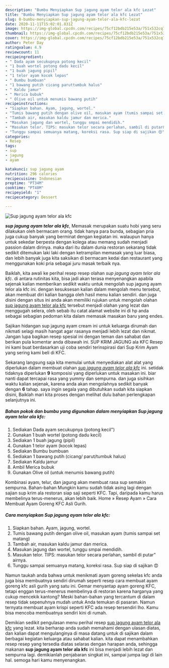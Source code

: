 ```yaml
---
description: "Bumbu Menyiapkan Sup jagung ayam telor ala kfc Lezat"
title: "Bumbu Menyiapkan Sup jagung ayam telor ala kfc Lezat"
slug: 0-bumbu-menyiapkan-sup-jagung-ayam-telor-ala-kfc-lezat
date: 2020-11-11T15:02:01.831Z
image: https://img-global.cpcdn.com/recipes/75cf12bdb215e53a/751x532cq70/sup-jagung-ayam-telor-ala-kfc-foto-resep-utama.jpg
thumbnail: https://img-global.cpcdn.com/recipes/75cf12bdb215e53a/751x532cq70/sup-jagung-ayam-telor-ala-kfc-foto-resep-utama.jpg
cover: https://img-global.cpcdn.com/recipes/75cf12bdb215e53a/751x532cq70/sup-jagung-ayam-telor-ala-kfc-foto-resep-utama.jpg
author: Peter Day
ratingvalue: 4.9
reviewcount: 11
recipeingredient:
- " Dada ayam secukupnya potong kecil"
- "1 buah wortel potong dadu kecil"
- "1 buah jagung pipil"
- "1 telor ayam kocok lepas"
- " Bumbu bumbuan"
- "1 bawang putih cicang paruttumbuk halus"
- " Kaldu jamur"
- " Merica bubuk"
- " Olive oil untuk menumis bawang putih"
recipeinstructions:
- "Siapkan bahan. Ayam, jagung, wortel."
- "Tumis bawang putih dengan olive oil, masukan ayam (tumis sampai set matang)"
- "Tambah air, masukan kaldu jamur dan merica."
- "Masukan jagung dan wortel, tunggu smpai mendidih."
- "Masukan telor. TIPS: masukan telor secara perlahan, sambil di putar&#34; airnya."
- "Tunggu sampai semuanya matang, koreksi rasa. Sup siap di sajikan 😍"
categories:
- Resep
tags:
- sup
- jagung
- ayam

katakunci: sup jagung ayam 
nutrition: 296 calories
recipecuisine: Indonesian
preptime: "PT34M"
cooktime: "PT40M"
recipeyield: "1"
recipecategory: Dessert

---
```



![Sup jagung ayam telor ala kfc](https://img-global.cpcdn.com/recipes/75cf12bdb215e53a/751x532cq70/sup-jagung-ayam-telor-ala-kfc-foto-resep-utama.jpg)

<b><i>sup jagung ayam telor ala kfc</i></b>, Memasak merupakan suatu hobi yang seru dilakukan oleh bermacam orang. tidak hanya para bunda, sebagian pria juga cukup banyak yang berminat dengan kegiatan ini. walaupun hanya untuk sekedar berpesta dengan kolega atau memang sudah menjadi passion dalam dirinya. maka dari itu dalam dunia restoran sekarang tidak sedikit ditemukan laki laki dengan ketrampilan memasak yang luar biasa, dan lebih banyak juga kita saksikan di bermacam kedai dan restaurant yang menggunakan koki pria sebagai juru masak terbaik nya.

Baiklah, kita awali ke perihal resep resep olahan <i>sup jagung ayam telor ala kfc</i>. di antara rutinitas kita, bisa jadi akan terasa menyenangkan apabila sejenak kalian memberikan sedikit waktu untuk mengolah sup jagung ayam telor ala kfc ini. dengan kesuksesan kalian dalam mengolah menu tersebut, akan membuat diri kalian bangga oleh hasil menu kalian sendiri. dan juga disini dengan situs ini anda akan memiliki rujukan untuk mengolah olahan <u>sup jagung ayam telor ala kfc</u> tersebut menjadi olahan yang lezat dan menggugah selera, oleh sebab itu catat alamat website ini di hp anda sebagai sebagian pedoman kita dalam memasak masakan baru yang endes.

Sajikan hidangan sup jagung ayam cream ini untuk keluarga dirumah dan nikmati selagi masih hangat agar rasanya menjadi lebih lezat dan nikmat. Jangan lupa bagikan resep spesial ini dengan teman dan sahabat dan berikan pula komentar anda dibawah ini. SUP KRIM JAGUNG ala KFC Resep ini kami buat berdasarkan uji coba sendiri terinspirasi dari Sup Krim Ayam yang sering kami beli di KFC.


Sekarang langsung saja kita memulai untuk menyediakan alat alat yang diperlukan dalam membuat olahan <u><i>sup jagung ayam telor ala kfc</i></u> ini. setidak tidaknya diperlukan <b>9</b> komposisi yang diperlukan untuk masakan ini. biar nanti dapat tercapai rasa yang yummy dan sempurna. dan juga sisihkan waktu kalian sejenak, karena anda akan mengolahnya sedikit banyak dengan <b>6</b> tahap. saya ingin segala yang dibutuhkan sudah kita siapkan disini, Baiklah mari kita proses dengan melihat dulu bahan perlengkapan selanjutnya ini.

<!--inarticleads1-->

##### Bahan pokok dan bumbu yang digunakan dalam menyiapkan Sup jagung ayam telor ala kfc:

1. Sediakan  Dada ayam secukupnya (potong kecil&#34;)
1. Gunakan 1 buah wortel (potong dadu kecil)
1. Sediakan 1 buah jagung (pipil)
1. Gunakan 1 telor ayam (kocok lepas)
1. Sediakan  Bumbu bumbuan
1. Sediakan 1 bawang putih (cicang/ parut/tumbuk halus)
1. Sediakan  Kaldu jamur
1. Ambil  Merica bubuk
1. Gunakan  Olive oil (untuk menumis bawang putih)


Kombinasi ayam, telur, dan jagung akan membuat rasa sup semakin sempurna. Bahan-bahan Mungkin kamu sudah tidak asing lagi dengan sajian sup krim ala restoran siap saji seperti KFC. Tapi, daripada kamu harus membelinya terus-menerus, akan lebih baik. Home » Resep Ayam » Cara Membuat Ayam Goreng KFC Asli Gurih. 

<!--inarticleads2-->

##### Cara menyiapkan Sup jagung ayam telor ala kfc:

1. Siapkan bahan. Ayam, jagung, wortel.
1. Tumis bawang putih dengan olive oil, masukan ayam (tumis sampai set matang)
1. Tambah air, masukan kaldu jamur dan merica.
1. Masukan jagung dan wortel, tunggu smpai mendidih.
1. Masukan telor. TIPS: masukan telor secara perlahan, sambil di putar&#34; airnya.
1. Tunggu sampai semuanya matang, koreksi rasa. Sup siap di sajikan 😍


Namun taukah anda bahwa untuk menikmati ayam goreng sekelas kfc anda juga bisa membuatnya sendiri dirumah seperti resep cara membuat ayam goreng kfc asli gurih yang satu ini. Gemar menyantap ayam goreng KFC, tetapi enggan terus-menerus membelinya di restoran karena harganya yang cukup mencekik kantong? Meski bahan-bahan yang tercantum di dalam resep tidak sepenuhnya mudah untuk Anda temukan di pasaran. Namun ternyata membuat ayam krispi seperti KFC ada resep tersendiri lho. Kamu bisa mencoba membuatnya sendiri kini di rumah. 

Demikian sedikit pengulasan menu perihal resep <u>sup jagung ayam telor ala kfc</u> yang lezat. kita berharap anda sudah memahami dengan ulasan diatas, dan kalian dapat mengulanginya di masa datang untuk di sajikan dalam berbagai kegiatan keluarga atau sahabat kalian. kita dapat menambahkan resep resep yang tersedia diatas selaras dengan harapan anda, sehingga makanan <b>sup jagung ayam telor ala kfc</b> ini bisa menjadi lebih lezat dan sempurna lagi. demikianlah penjabaran singkat ini, sampai jumpa lagi di lain hal. semoga hari kamu menyenangkan.
